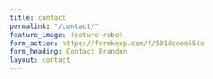 ```yaml
---
title: contact
permalink: "/contact/"
feature_image: feature-robot
form_action: https://formkeep.com/f/591dceee554a
form_heading: Contact Brandon
layout: contact
---
```


